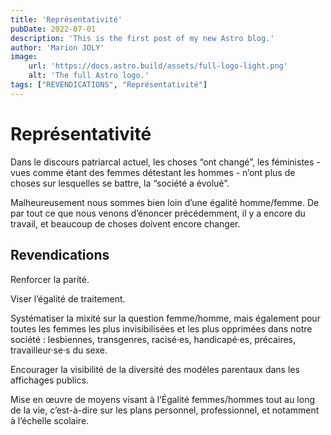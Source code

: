 ```yaml
---
title: 'Représentativité'
pubDate: 2022-07-01
description: 'This is the first post of my new Astro blog.'
author: 'Marion JOLY'
image:
    url: 'https://docs.astro.build/assets/full-logo-light.png'
    alt: 'The full Astro logo.'
tags: ["REVENDICATIONS", "Représentativité"]
---
```

# Représentativité
Dans le discours patriarcal actuel, les choses “ont changé”, les féministes - vues comme étant des femmes détestant les hommes - n’ont plus de choses sur lesquelles se battre, la “société a évolué”. 

Malheureusement nous sommes bien loin d’une égalité homme/femme. De par tout ce que nous venons d’énoncer précédemment, il y a encore du travail, et beaucoup de choses doivent encore changer. 

## Revendications
Renforcer la parité.

Viser l’égalité de traitement.

Systématiser la mixité sur la question femme/homme, mais également pour toutes les femmes les plus invisibilisées et les plus opprimées dans notre société : lesbiennes, transgenres, racisé·es, handicapé·es, précaires, travailleur·se·s du sexe. 

Encourager la visibilité de la diversité des modèles parentaux dans les affichages publics.

Mise en œuvre de moyens visant à l’Égalité femmes/hommes tout au long de la vie, c’est-à-dire sur les plans personnel, professionnel, et notamment à l’échelle scolaire.


